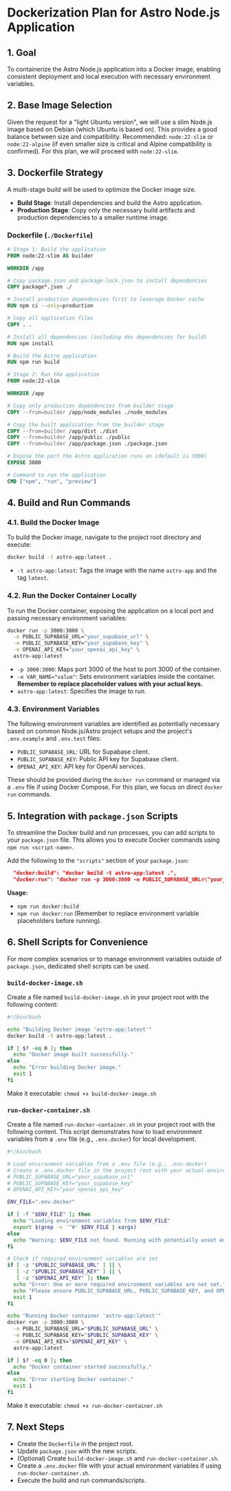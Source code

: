 # Dockerization Plan for Astro Node.js Application

## 1. Goal

To containerize the Astro Node.js application into a Docker image, enabling consistent deployment and local execution with necessary environment variables.

## 2. Base Image Selection

Given the request for a "light Ubuntu version", we will use a slim Node.js image based on Debian (which Ubuntu is based on). This provides a good balance between size and compatibility.
Recommended: `node:22-slim` or `node:22-alpine` (if even smaller size is critical and Alpine compatibility is confirmed). For this plan, we will proceed with `node:22-slim`.

## 3. Dockerfile Strategy

A multi-stage build will be used to optimize the Docker image size.

- **Build Stage**: Install dependencies and build the Astro application.
- **Production Stage**: Copy only the necessary build artifacts and production dependencies to a smaller runtime image.

### Dockerfile (`./Dockerfile`)

```dockerfile
# Stage 1: Build the application
FROM node:22-slim AS builder

WORKDIR /app

# Copy package.json and package-lock.json to install dependencies
COPY package*.json ./

# Install production dependencies first to leverage Docker cache
RUN npm ci --only=production

# Copy all application files
COPY . .

# Install all dependencies (including dev dependencies for build)
RUN npm install

# Build the Astro application
RUN npm run build

# Stage 2: Run the application
FROM node:22-slim

WORKDIR /app

# Copy only production dependencies from builder stage
COPY --from=builder /app/node_modules ./node_modules

# Copy the built application from the builder stage
COPY --from=builder /app/dist ./dist
COPY --from=builder /app/public ./public
COPY --from=builder /app/package.json ./package.json

# Expose the port the Astro application runs on (default is 3000)
EXPOSE 3000

# Command to run the application
CMD ["npm", "run", "preview"]
```

## 4. Build and Run Commands

### 4.1. Build the Docker Image

To build the Docker image, navigate to the project root directory and execute:

```bash
docker build -t astro-app:latest .
```

- `-t astro-app:latest`: Tags the image with the name `astro-app` and the tag `latest`.

### 4.2. Run the Docker Container Locally

To run the Docker container, exposing the application on a local port and passing necessary environment variables:

```bash
docker run -p 3000:3000 \
  -e PUBLIC_SUPABASE_URL="your_supabase_url" \
  -e PUBLIC_SUPABASE_KEY="your_supabase_key" \
  -e OPENAI_API_KEY="your_openai_api_key" \
  astro-app:latest
```

- `-p 3000:3000`: Maps port 3000 of the host to port 3000 of the container.
- `-e VAR_NAME="value"`: Sets environment variables inside the container. **Remember to replace placeholder values with your actual keys.**
- `astro-app:latest`: Specifies the image to run.

### 4.3. Environment Variables

The following environment variables are identified as potentially necessary based on common Node.js/Astro project setups and the project's `.env.example` and `.env.test` files:

- `PUBLIC_SUPABASE_URL`: URL for Supabase client.
- `PUBLIC_SUPABASE_KEY`: Public API key for Supabase client.
- `OPENAI_API_KEY`: API key for OpenAI services.

These should be provided during the `docker run` command or managed via a `.env` file if using Docker Compose. For this plan, we focus on direct `docker run` commands.

## 5. Integration with `package.json` Scripts

To streamline the Docker build and run processes, you can add scripts to your `package.json` file. This allows you to execute Docker commands using `npm run <script-name>`.

Add the following to the `"scripts"` section of your `package.json`:

```json
  "docker:build": "docker build -t astro-app:latest .",
  "docker:run": "docker run -p 3000:3000 -e PUBLIC_SUPABASE_URL=\"your_supabase_url\" -e PUBLIC_SUPABASE_KEY=\"your_supabase_key\" -e OPENAI_API_KEY=\"your_openai_api_key\" astro-app:latest"
```

**Usage:**

- `npm run docker:build`
- `npm run docker:run` (Remember to replace environment variable placeholders before running).

## 6. Shell Scripts for Convenience

For more complex scenarios or to manage environment variables outside of `package.json`, dedicated shell scripts can be used.

### `build-docker-image.sh`

Create a file named `build-docker-image.sh` in your project root with the following content:

```bash
#!/bin/bash

echo "Building Docker image 'astro-app:latest'"
docker build -t astro-app:latest .

if [ $? -eq 0 ]; then
  echo "Docker image built successfully."
else
  echo "Error building Docker image."
  exit 1
fi
```

Make it executable:
`chmod +x build-docker-image.sh`

### `run-docker-container.sh`

Create a file named `run-docker-container.sh` in your project root with the following content. This script demonstrates how to load environment variables from a `.env` file (e.g., `.env.docker`) for local development.

```bash
#!/bin/bash

# Load environment variables from a .env file (e.g., .env.docker)
# Create a .env.docker file in the project root with your actual environment variables:
# PUBLIC_SUPABASE_URL="your_supabase_url"
# PUBLIC_SUPABASE_KEY="your_supabase_key"
# OPENAI_API_KEY="your_openai_api_key"

ENV_FILE=".env.docker"

if [ -f "$ENV_FILE" ]; then
  echo "Loading environment variables from $ENV_FILE"
  export $(grep -v '^#' $ENV_FILE | xargs)
else
  echo "Warning: $ENV_FILE not found. Running with potentially unset environment variables."
fi

# Check if required environment variables are set
if [ -z "$PUBLIC_SUPABASE_URL" ] || \
   [ -z "$PUBLIC_SUPABASE_KEY" ] || \
   [ -z "$OPENAI_API_KEY" ]; then
  echo "Error: One or more required environment variables are not set."
  echo "Please ensure PUBLIC_SUPABASE_URL, PUBLIC_SUPABASE_KEY, and OPENAI_API_KEY are set."
  exit 1
fi

echo "Running Docker container 'astro-app:latest'"
docker run -p 3000:3000 \
  -e PUBLIC_SUPABASE_URL="$PUBLIC_SUPABASE_URL" \
  -e PUBLIC_SUPABASE_KEY="$PUBLIC_SUPABASE_KEY" \
  -e OPENAI_API_KEY="$OPENAI_API_KEY" \
  astro-app:latest

if [ $? -eq 0 ]; then
  echo "Docker container started successfully."
else
  echo "Error starting Docker container."
  exit 1
fi
```

Make it executable:
`chmod +x run-docker-container.sh`

## 7. Next Steps

- Create the `Dockerfile` in the project root.
- Update `package.json` with the new scripts.
- (Optional) Create `build-docker-image.sh` and `run-docker-container.sh`.
- Create a `.env.docker` file with your actual environment variables if using `run-docker-container.sh`.
- Execute the build and run commands/scripts.
